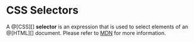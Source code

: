 # CSS Selectors

A @[CSS][] __selector__ is an expression that is used to select elements of
an @[HTML][] document. Please refer to [MDN][] for more information.

[MDN]: https://developer.mozilla.org/en-US/docs/Web/CSS/CSS_Selectors
